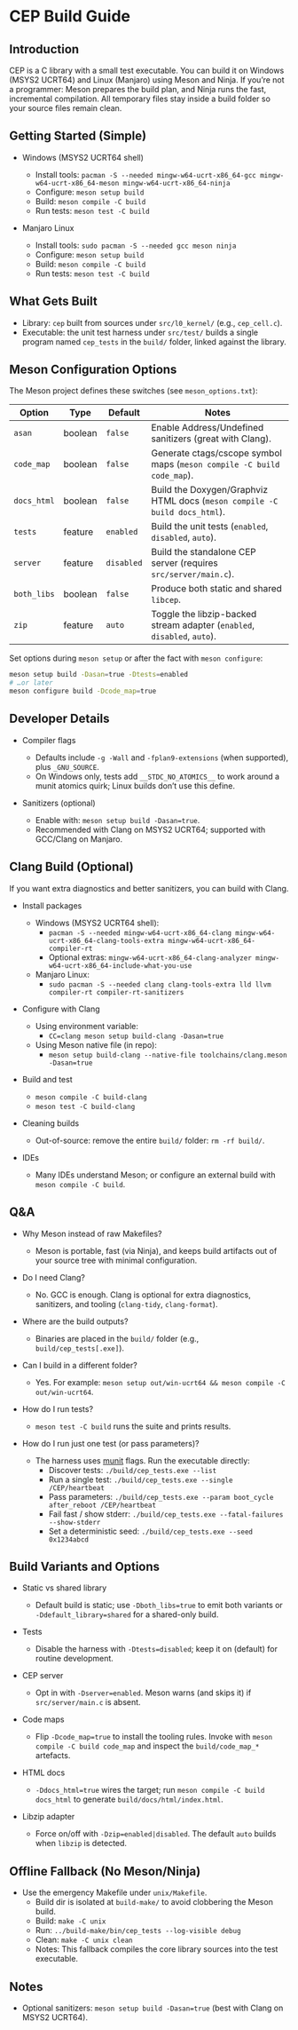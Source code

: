 # CEP Build Guide

## Introduction

CEP is a C library with a small test executable. You can build it on Windows (MSYS2 UCRT64) and Linux (Manjaro) using Meson and Ninja. If you’re not a programmer: Meson prepares the build plan, and Ninja runs the fast, incremental compilation. All temporary files stay inside a build folder so your source files remain clean.

## Getting Started (Simple)

- Windows (MSYS2 UCRT64 shell)
  - Install tools: `pacman -S --needed mingw-w64-ucrt-x86_64-gcc mingw-w64-ucrt-x86_64-meson mingw-w64-ucrt-x86_64-ninja`
  - Configure: `meson setup build`
  - Build: `meson compile -C build`
  - Run tests: `meson test -C build`

- Manjaro Linux
  - Install tools: `sudo pacman -S --needed gcc meson ninja`
  - Configure: `meson setup build`
  - Build: `meson compile -C build`
  - Run tests: `meson test -C build`

## What Gets Built

- Library: `cep` built from sources under `src/l0_kernel/` (e.g., `cep_cell.c`).
- Executable: the unit test harness under `src/test/` builds a single program named `cep_tests` in the `build/` folder, linked against the library.

## Meson Configuration Options

The Meson project defines these switches (see `meson_options.txt`):

| Option | Type | Default | Notes |
| --- | --- | --- | --- |
| `asan` | boolean | `false` | Enable Address/Undefined sanitizers (great with Clang). |
| `code_map` | boolean | `false` | Generate ctags/cscope symbol maps (`meson compile -C build code_map`). |
| `docs_html` | boolean | `false` | Build the Doxygen/Graphviz HTML docs (`meson compile -C build docs_html`). |
| `tests` | feature | `enabled` | Build the unit tests (`enabled`, `disabled`, `auto`). |
| `server` | feature | `disabled` | Build the standalone CEP server (requires `src/server/main.c`). |
| `both_libs` | boolean | `false` | Produce both static and shared `libcep`. |
| `zip` | feature | `auto` | Toggle the libzip-backed stream adapter (`enabled`, `disabled`, `auto`). |

Set options during `meson setup` or after the fact with `meson configure`:

```bash
meson setup build -Dasan=true -Dtests=enabled
# …or later
meson configure build -Dcode_map=true
```

## Developer Details

- Compiler flags
  - Defaults include `-g -Wall` and `-fplan9-extensions` (when supported), plus `_GNU_SOURCE`.
  - On Windows only, tests add `__STDC_NO_ATOMICS__` to work around a munit atomics quirk; Linux builds don’t use this define.

- Sanitizers (optional)
  - Enable with: `meson setup build -Dasan=true`.
  - Recommended with Clang on MSYS2 UCRT64; supported with GCC/Clang on Manjaro.

## Clang Build (Optional)

If you want extra diagnostics and better sanitizers, you can build with Clang.

- Install packages
  - Windows (MSYS2 UCRT64 shell):
    - `pacman -S --needed mingw-w64-ucrt-x86_64-clang mingw-w64-ucrt-x86_64-clang-tools-extra mingw-w64-ucrt-x86_64-compiler-rt`
    - Optional extras: `mingw-w64-ucrt-x86_64-clang-analyzer mingw-w64-ucrt-x86_64-include-what-you-use`
  - Manjaro Linux:
    - `sudo pacman -S --needed clang clang-tools-extra lld llvm compiler-rt compiler-rt-sanitizers`

- Configure with Clang
  - Using environment variable:
    - `CC=clang meson setup build-clang -Dasan=true`
  - Using Meson native file (in repo):
    - `meson setup build-clang --native-file toolchains/clang.meson -Dasan=true`

- Build and test
  - `meson compile -C build-clang`
  - `meson test -C build-clang`

- Cleaning builds
  - Out-of-source: remove the entire `build/` folder: `rm -rf build/`.

- IDEs
  - Many IDEs understand Meson; or configure an external build with `meson compile -C build`.

## Q&A

- Why Meson instead of raw Makefiles?
  - Meson is portable, fast (via Ninja), and keeps build artifacts out of your source tree with minimal configuration.

- Do I need Clang?
  - No. GCC is enough. Clang is optional for extra diagnostics, sanitizers, and tooling (`clang-tidy`, `clang-format`).

- Where are the build outputs?
  - Binaries are placed in the `build/` folder (e.g., `build/cep_tests[.exe]`).

- Can I build in a different folder?
  - Yes. For example: `meson setup out/win-ucrt64 && meson compile -C out/win-ucrt64`.

- How do I run tests?
  - `meson test -C build` runs the suite and prints results.
- How do I run just one test (or pass parameters)?
  - The harness uses [munit](https://nemequ.github.io/munit/) flags. Run the executable directly:
    - Discover tests: `./build/cep_tests.exe --list`
    - Run a single test: `./build/cep_tests.exe --single /CEP/heartbeat`
    - Pass parameters: `./build/cep_tests.exe --param boot_cycle after_reboot /CEP/heartbeat`
    - Fail fast / show stderr: `./build/cep_tests.exe --fatal-failures --show-stderr`
    - Set a deterministic seed: `./build/cep_tests.exe --seed 0x1234abcd`

## Build Variants and Options

- Static vs shared library
  - Default build is static; use `-Dboth_libs=true` to emit both variants or `-Ddefault_library=shared` for a shared-only build.

- Tests
  - Disable the harness with `-Dtests=disabled`; keep it on (default) for routine development.

- CEP server
  - Opt in with `-Dserver=enabled`. Meson warns (and skips it) if `src/server/main.c` is absent.

- Code maps
  - Flip `-Dcode_map=true` to install the tooling rules. Invoke with `meson compile -C build code_map` and inspect the `build/code_map_*` artefacts.

- HTML docs
  - `-Ddocs_html=true` wires the target; run `meson compile -C build docs_html` to generate `build/docs/html/index.html`.

- Libzip adapter
  - Force on/off with `-Dzip=enabled|disabled`. The default `auto` builds when `libzip` is detected.

## Offline Fallback (No Meson/Ninja)

- Use the emergency Makefile under `unix/Makefile`.
  - Build dir is isolated at `build-make/` to avoid clobbering the Meson build.
  - Build: `make -C unix`
  - Run: `../build-make/bin/cep_tests --log-visible debug`
  - Clean: `make -C unix clean`
  - Notes: This fallback compiles the core library sources into the test executable.
## Notes
- Optional sanitizers: `meson setup build -Dasan=true` (best with Clang on MSYS2 UCRT64).
